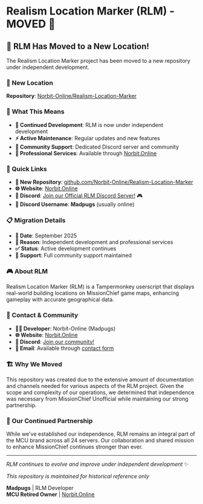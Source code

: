 # Realism Location Marker (RLM) - MOVED 🚀

## 🎉 RLM Has Moved to a New Location!

The Realism Location Marker project has been moved to a new repository under independent development.

### 📍 New Location
**Repository**: [Norbit-Online/Realism-Location-Marker](https://github.com/Norbit-Online/Realism-Location-Marker)

### 🎯 What This Means
- **🚀 Continued Development**: RLM is now under independent development
- **⚡ Active Maintenance**: Regular updates and new features
- **👥 Community Support**: Dedicated Discord server and community
- **💼 Professional Services**: Available through [Norbit.Online](https://norbit.online/)

### 🔗 Quick Links
- **📁 New Repository**: [github.com/Norbit-Online/Realism-Location-Marker](https://github.com/Norbit-Online/Realism-Location-Marker)
- **🌐 Website**: [Norbit.Online](https://norbit.online/)
- **💬 Discord**: [Join our Official RLM Discord Server!](https://discord.com/invite/nR7EwXdc9p) 🎮
- **👤 Discord Username**: **Madpugs** (usually online)

### 📋 Migration Details
- **📅 Date**: September 2025
- **🎯 Reason**: Independent development and professional services
- **✅ Status**: Active development continues
- **🤝 Support**: Full community support maintained

### 🎮 About RLM
Realism Location Marker (RLM) is a Tampermonkey userscript that displays real-world building locations on MissionChief game maps, enhancing gameplay with accurate geographical data.

### 💬 Contact & Community
- **👨‍💻 Developer**: Norbit-Online (Madpugs)
- **🌐 Website**: [Norbit.Online](https://norbit.online/)
- **💬 Discord**: [Join our community!](https://discord.com/invite/nR7EwXdc9p)
- **📧 Email**: Available through [contact form](https://norbit.online/)

### 🏗️ Why We Moved
This repository was created due to the extensive amount of documentation and channels needed for various aspects of the RLM project. Given the scope and complexity of our operations, we determined that independence was necessary from MissionChief Unofficial while maintaining our strong partnership.

### 🤝 Our Continued Partnership
While we've established our independence, RLM remains an integral part of the MCU brand across all 24 servers. Our collaboration and shared mission to enhance MissionChief continues stronger than ever.

---
*RLM continues to evolve and improve under independent development* ✨

*This repository is maintained for historical reference only*

**Madpugs** | RLM Developer  
**MCU Retired Owner** | [Norbit.Online](https://norbit.online/)
